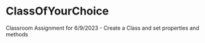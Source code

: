 # ClassOfYourChoice
Classroom Assignment for 6/9/2023 - Create a Class and set properties and methods
